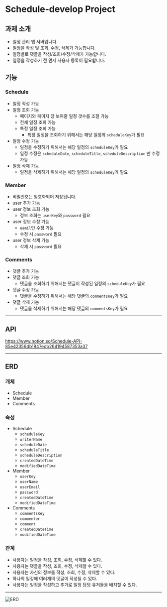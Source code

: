 # Schedule-develop Project
## 과제 소개
- 일정 관리 앱 서버입니다.
- 일정을 작성 및 조회, 수정, 삭제가 가능합니다.
- 일정별로 댓글을 작성/조회/수정/삭제가 가능합니다.
- 일정을 작성하기 전 먼저 사용자 등록이 필요합니다.

## 기능
### Schedule
- 일정 작성 가능
- 일정 조회 가능
    - 페이지와 페이지 당 보여줄 일정 갯수를 조절 가능
    - 전체 일정 조회 가능
    - 특정 일정 조회 가능
      - 특정 일정을 조회하기 위해서는 해당 일정의 `scheduleKey`가 필요
- 일정 수정 가능
  - 일정을 수정하기 위해서는 해당 일정의 `scheduleKey`가 필요 
  - 일정 수정은 `scheduleDate`, `scheduleTitle`, `scheduleDescription` 만 수정 가능
- 일정 삭제 가능
  - 일정을 삭제하기 위해서는 해당 일정의 `scheduleKey`가 필요

### Member
- 비밀번호는 암호화되어 저장됩니다.
- user 추가 가능
- user 정보 조회 가능
    - 정보 조회는 `userKey`와 `password` 필요
- user 정보 수정 가능
    - `eamil`만 수정 가능
    - 수정 시 `password` 필요
- user 정보 삭제 가능
    - 삭제 시 `password` 필요

### Comments
- 댓글 추가 가능
- 댓글 조회 가능
  - 댓글을 조회하기 위해서는 댓글이 작성된 일정의 `scheduleKey`가 필요
- 댓글 수정 가능
  - 댓글을 수정하기 위해서는 해당 댓글의 `commentsKey`가 필요
- 댓글 삭제 가능
  - 댓글을 삭제하기 위해서는 해당 댓글의 `commentsKey`가 필요
---
## API
https://www.notion.so/Schedule-API-85e423564b1847edb264194587353a37

---
## ERD
### 개체
- Schedule
- Member
- Comments
### 속성
- Schedule 
  - `scheduleKey`
  - `writerName`
  - `scheduleDate`
  - `scheduleTitle`
  - `scheduleDescription`
  - `createdDateTime`
  - `modifiedDateTime`
- Member
  - `userKey`
  - `userName`
  - `userEmail`
  - `password`
  - `createdDateTime`
  - `modifiedDateTime`
- Comments
  - `commentsKey`
  - `commenter`
  - `comment`
  - `createdDateTime`
  - `modifiedDateTime`
### 관계
- 사용자는 일정을 작성, 조회, 수정, 삭제할 수 있다.
- 사용자는 댓글을 작성, 조회, 수정, 삭제할 수 있다.
- 사용자는 자신의 정보를 작성, 조회, 수정, 삭제할 수 있다.
- 하나의 일정에 여러개의 댓글이 작성될 수 있다.
- 사용자는 일정을 작성하고 추가로 일정 담당 유저들을 배치할 수 있다.
---
  ![ERD](https://ifh.cc/g/lvXPZJ.png)